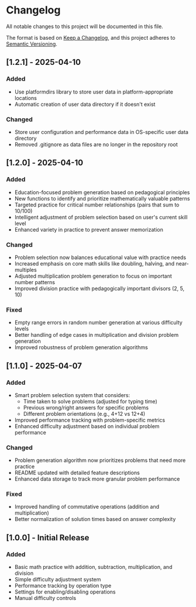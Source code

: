 # Changelog

All notable changes to this project will be documented in this file.

The format is based on [Keep a Changelog](https://keepachangelog.com/en/1.0.0/),
and this project adheres to [Semantic Versioning](https://semver.org/spec/v2.0.0.html).

## [1.2.1] - 2025-04-10

### Added
- Use platformdirs library to store user data in platform-appropriate locations
- Automatic creation of user data directory if it doesn't exist

### Changed
- Store user configuration and performance data in OS-specific user data directory
- Removed .gitignore as data files are no longer in the repository root

## [1.2.0] - 2025-04-10

### Added
- Education-focused problem generation based on pedagogical principles
- New functions to identify and prioritize mathematically valuable patterns
- Targeted practice for critical number relationships (pairs that sum to 10/100)
- Intelligent adjustment of problem selection based on user's current skill level
- Enhanced variety in practice to prevent answer memorization

### Changed
- Problem selection now balances educational value with practice needs
- Increased emphasis on core math skills like doubling, halving, and near-multiples
- Adjusted multiplication problem generation to focus on important number patterns
- Improved division practice with pedagogically important divisors (2, 5, 10)

### Fixed
- Empty range errors in random number generation at various difficulty levels
- Better handling of edge cases in multiplication and division problem generation
- Improved robustness of problem generation algorithms

## [1.1.0] - 2025-04-07

### Added
- Smart problem selection system that considers:
  - Time taken to solve problems (adjusted for typing time)
  - Previous wrong/right answers for specific problems
  - Different problem orientations (e.g., 4+12 vs 12+4)
- Improved performance tracking with problem-specific metrics
- Enhanced difficulty adjustment based on individual problem performance

### Changed
- Problem generation algorithm now prioritizes problems that need more practice
- README updated with detailed feature descriptions
- Enhanced data storage to track more granular problem performance

### Fixed
- Improved handling of commutative operations (addition and multiplication)
- Better normalization of solution times based on answer complexity

## [1.0.0] - Initial Release

### Added
- Basic math practice with addition, subtraction, multiplication, and division
- Simple difficulty adjustment system
- Performance tracking by operation type
- Settings for enabling/disabling operations
- Manual difficulty controls